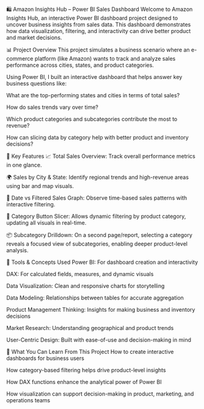🛍️ Amazon Insights Hub – Power BI Sales Dashboard
Welcome to Amazon Insights Hub, an interactive Power BI dashboard project designed to uncover business insights from sales data. This dashboard demonstrates how data visualization, filtering, and interactivity can drive better product and market decisions.

📊 Project Overview
This project simulates a business scenario where an e-commerce platform (like Amazon) wants to track and analyze sales performance across cities, states, and product categories.

Using Power BI, I built an interactive dashboard that helps answer key business questions like:

What are the top-performing states and cities in terms of total sales?

How do sales trends vary over time?

Which product categories and subcategories contribute the most to revenue?

How can slicing data by category help with better product and inventory decisions?

🧩 Key Features
📈 Total Sales Overview: Track overall performance metrics in one glance.

🌍 Sales by City & State: Identify regional trends and high-revenue areas using bar and map visuals.

📅 Date vs Filtered Sales Graph: Observe time-based sales patterns with interactive filtering.

🔘 Category Button Slicer: Allows dynamic filtering by product category, updating all visuals in real-time.

📦 Subcategory Drilldown: On a second page/report, selecting a category reveals a focused view of subcategories, enabling deeper product-level analysis.

🧠 Tools & Concepts Used
Power BI: For dashboard creation and interactivity

DAX: For calculated fields, measures, and dynamic visuals

Data Visualization: Clean and responsive charts for storytelling

Data Modeling: Relationships between tables for accurate aggregation

Product Management Thinking: Insights for making business and inventory decisions

Market Research: Understanding geographical and product trends

User-Centric Design: Built with ease-of-use and decision-making in mind

🚀 What You Can Learn From This Project
How to create interactive dashboards for business users

How category-based filtering helps drive product-level insights

How DAX functions enhance the analytical power of Power BI

How visualization can support decision-making in product, marketing, and operations teams

